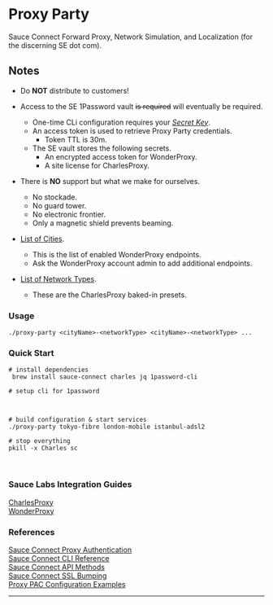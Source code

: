 
# Proxy Party

Sauce Connect Forward Proxy, Network Simulation, and Localization (for the discerning SE dot com).



## Notes

- Do **NOT** distribute to customers!
- Access to the SE 1Password vault ~~is required~~ will eventually be required.
  - One-time CLi configuration requires your [_Secret Key_][51].
  - An access token is used to retrieve Proxy Party credentials.
    - Token TTL is 30m.
  - The SE vault stores the following secrets.
    - An encrypted access token for WonderProxy.
    - A site license for CharlesProxy.

- There is **NO** support but what we make for ourselves.
  - No stockade.
  - No guard tower.
  - No electronic frontier.
  - Only a magnetic shield prevents beaming.

- [List of Cities][70].
  - This is the list of enabled WonderProxy endpoints.
  - Ask the WonderProxy account admin to add additional endpoints.
- [List of Network Types][71].
  - These are the CharlesProxy baked-in presets.

### Usage

`./proxy-party <cityName>-<networkType> <cityName>-<networkType> ...`




### Quick Start

```shell
# install dependencies
 brew install sauce-connect charles jq 1password-cli

# setup cli for 1password



# build configuration & start services
./proxy-party tokyo-fibre london-mobile istanbul-adsl2

# stop everything
pkill -x Charles sc
```

</br>


### Sauce Labs Integration Guides

[CharlesProxy][30]  
[WonderProxy][31]  


### References

[Sauce Connect Proxy Authentication][20]  
[Sauce Connect CLI Reference][21]  
[Sauce Connect API Methods][22]  
[Sauce Connect SSL Bumping][23]  
[Proxy PAC Configuration Examples][50]  






---



[20]: https://docs.saucelabs.com/dev/cli/sauce-connect-proxy/#--pac-auth
[21]: https://docs.saucelabs.com/dev/cli/sauce-connect-proxy
[22]: https://docs.saucelabs.com/dev/api/connect
[23]: https://docs.saucelabs.com/secure-connections/sauce-connect/troubleshooting/#ssl-bumping

[30]: https://docs.saucelabs.com/secure-connections/sauce-connect/setup-configuration/additional-proxies/#charles-proxy-configuration
[31]: https://wonderproxy.com/docs/devs/guides/globalize-your-testing-with-sauce


[50]: https://developer.mozilla.org/en-US/docs/Web/HTTP/Proxy_servers_and_tunneling/Proxy_Auto-Configuration_PAC_file
[51]: https://support.1password.com/secret-key/


[70]: config/wonderproxy/enabled-endpoints.list
[71]: config/network/network-types.list